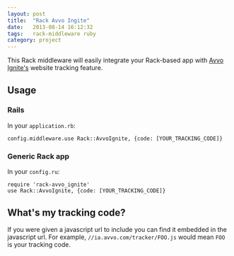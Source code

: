 ```yaml
---
layout: post
title:  "Rack Avvo Ingite"
date:   2013-08-14 16:12:32
tags:   rack-middleware ruby
category: project
---
```


This Rack middleware will easily integrate your Rack-based app with [Avvo Ignite's][ignite] website tracking feature.

## Usage

### Rails
In your `application.rb`:

```
config.middleware.use Rack::AvvoIgnite, {code: [YOUR_TRACKING_CODE]}
```

### Generic Rack app
In your `config.ru`:

```
require 'rack-avvo_ignite'
use Rack::AvvoIgnite, {code: [YOUR_TRACKING_CODE]}
```

## What's my tracking code?

If you were given a javascript url to include you can find it embedded in the javascript url. For example, `//ia.avvo.com/tracker/FOO.js` would mean `FOO` is your tracking code.

[ignite]: http://ignite.avvo.com/